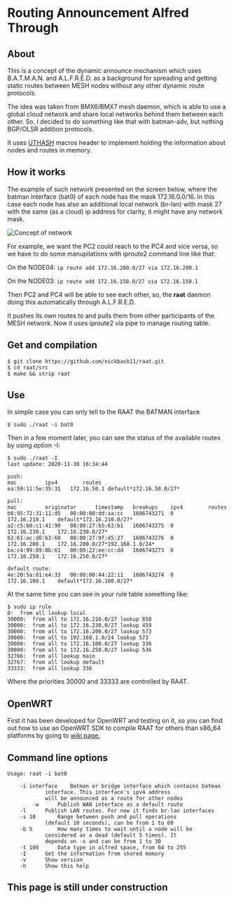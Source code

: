 # Routing Announcement Alfred Through

## About

This is a concept of the dynamic announce mechanism which uses B.A.T.M.A.N. and A.L.F.R.E.D. as a background for spreading and getting static routes between MESH nodes without any other dynamic route protocols.

The idea was taken from BMX6/BMX7 mesh daemon, which is able to use a global cloud network and share local networks behind them between each other. So, I decided to do something like that with batman-adv, but nothing BGP/OLSR addition protocols.

It uses [UTHASH](https://troydhanson.github.io/uthash/) macros header to implement holding the information about nodes and routes in memory.

## How it works

The example of such network presented on the screen below, where the batman interface (bat0) of each node has the mask 172.16.0.0/16. In this case each node has also an additional local network (br-lan) with mask 27 with the same (as a cloud) ip address for clarity, it might have any network mask.

![Concept of network](https://github.com/nickbash11/raat/blob/master/raat-network.png)


For example, we want the PC2 could reach to the PC4 and vice versa, so we have to do some manupilations with iproute2 command line like that:

On the NODE04:
```ip route add 172.16.200.0/27 via 172.16.200.1```

On the NODE03:
```ip route add 172.16.150.0/27 via 172.16.150.1```

Then PC2 and PC4 will be able to see each other, so, the **raat** daemon doing this automatically through A.L.F.R.E.D.

It pushes its own routes to and pulls them from other participants of the MESH network. Now it uses iproute2 via pipe to manage routing table.

## Get and compilation

```
$ git clone https://github.com/nickbash11/raat.git
$ cd raat/src
$ make && strip raat
```

## Use

In simple case you can only tell to the RAAT the BATMAN interface

```
$ sudo ./raat -i bat0
```

Then in a few moment later, you can see the status of the available routes by using option -I:

```
$ sudo ./raat -I
last update: 2020-11-30 16:34:44

push:
mac			ipv4		routes
ea:59:11:5e:35:31	172.16.50.1	default*172.16.50.0/27*

pull:
mac			originator		timestamp	breakups	ipv4		routes
b6:95:72:31:11:d5	00:00:00:dd:aa:cc	1606743271	0		172.16.210.1	default*172.16.210.0/27*
a2:c5:b0:c1:41:90	08:00:27:b5:63:b1	1606743275	0		172.16.230.1	172.16.230.0/27*
62:61:ac:d8:b3:60	08:00:27:9f:d5:27	1606743276	0		172.16.200.1	172.16.200.0/27*192.168.1.0/24*
ba:c4:99:89:8b:61	00:00:22:ee:cc:dd	1606743273	0		172.16.250.1	172.16.250.0/27*

default route:
4e:20:5a:01:e4:33	00:00:00:44:22:11	1606743274	0		172.16.100.1	default*172.16.100.0/27*

```

At the same time you can see in your rule table something like:

```
$ sudo ip rule
0:	from all lookup local 
30000:	from all to 172.16.210.0/27 lookup 858 
30000:	from all to 172.16.230.0/27 lookup 459 
30000:	from all to 172.16.200.0/27 lookup 573 
30000:	from all to 192.168.1.0/24 lookup 573 
30000:	from all to 172.16.100.0/27 lookup 336 
30000:	from all to 172.16.250.0/27 lookup 536 
32766:	from all lookup main 
32767:	from all lookup default 
33333:	from all lookup 336 
```

Where the priorities 30000 and 33333 are controlled by RAAT.

## OpenWRT

First it has been developed for OpenWRT and testing on it, so you can find out how to use an OpenWRT SDK to compile RAAT for others than x86_64 platforms by going to [wiki page.](https://github.com/nickbash11/raat/wiki/RAAT-for-OpenWRT)

## Command line options

```
Usage: raat -i bat0

	-i interface	Batman or bridge interface which contains batman
			interface. This interface's ipv4 address
			will be announced as a route for other nodes
        -w		Publish WAN interface as a default route
	-l		Publish LAN routes. For now it finds br-lan interfaces
	-s 10		Range between push and pull operations
			(default 10 seconds), can be from 1 to 60
	-b 5		How many times to wait until a node will be
			considered as a dead (default 5 times). It
			depends on -s and can be from 1 to 30
	-t 100		Data type in alfred space, from 64 to 255
	-I		Get the information from shared memory
	-v		Show version
	-h		Show this help
```

## This page is still under construction

